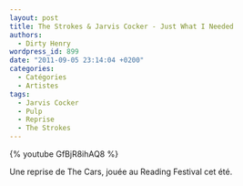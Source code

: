 ```yaml
---
layout: post
title: The Strokes & Jarvis Cocker - Just What I Needed
authors:
  - Dirty Henry
wordpress_id: 899
date: "2011-09-05 23:14:04 +0200"
categories:
  - Catégories
  - Artistes
tags:
  - Jarvis Cocker
  - Pulp
  - Reprise
  - The Strokes
---
```


{% youtube GfBjR8ihAQ8 %}

Une reprise de The Cars, jouée au Reading Festival cet été.
